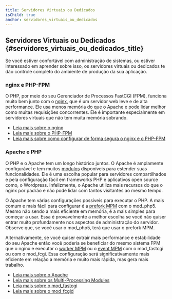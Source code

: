 ```yaml
---
title: Servidores Virtuais ou Dedicados
isChild: true
anchor: servidores_virtuais_ou_dedicados
---
```


## Servidores Virtuais ou Dedicados {#servidores_virtuais_ou_dedicados_title}

Se você estiver confortável com administração de sistemas, ou estiver interessado em aprender sobre isso, os
servidores virtuais ou dedicados te dão controle completo do ambiente de produção da sua aplicação.

### nginx e PHP-FPM

O PHP, por meio do seu Gerenciador de Processos FastCGI (FPM), funciona muito bem junto com o [nginx](http://nginx.or),
que é um servidor web leve e de alta performance. Ele usa menos memória do que o Apache e pode lidar melhor como
muitas requisições concorrentes. Ele é importante especialmente em servidores virtuais que não tem muita memória
sobrando.

* [Leia mais sobre o nginx](http://nginx.org)
* [Leia mais sobre o PHP-FPM](http://php.net/manual/en/install.fpm.php)
* [Leia mais sobre como configurar de forma segura o nginx e o PHP-FPM](https://nealpoole.com/blog/2011/04/setting-up-php-fastcgi-and-nginx-dont-trust-the-tutorials-check-your-configuration/)

### Apache e PHP

O PHP e o Apache tem um longo histórico juntos. O Apache é amplamente configurável e tem muitos
[módulos](http://httpd.apache.org/docs/2.4/mod/) disponíveis para estender suas funcionalidades. Ele é uma escolha
popular para servidores compartilhados e pela configuração fácil em frameworks PHP e aplicativos open source como, o
Wordpress. Infelizmente, o Apache utiliza mais recursos do que o nginx por padrão e não pode lidar com tantos
visitantes ao mesmo tempo.

O Apache tem várias configurações possíveis para executar o PHP. A mais comum e mais fácil para configurar é a
[prefork MPM](http://httpd.apache.org/docs/2.4/mod/prefork.html) com o mod_php5. Mesmo não sendo a mais eficiente em
memória, é a mais simples para começar a usar. Essa é provavelmente a melhor escolha se você não quiser entrar muito
profundamente nos aspectos de administração do servidor. Observe que, se você usar o mod_php5, terá que usar o prefork 
MPM.

Alternativamente, se você quiser extrair mais performance e estabilidade do seu Apache então você poderia se
beneficiar do mesmo sistema FPM que o nginx e executar o [worker MPM](http://httpd.apache.org/docs/2.4/mod/worker.htm)
ou o [event MPM](http://httpd.apache.org/docs/2.4/mod/event.html) com o mod_fastcgi ou com o mod_fcgi. Essa
configuração será significativamente mais eficiente em relação a memória e muito mais rápida, mas gera mais trabalho.

* [Leia mais sobre o Apache](http://httpd.apache.org/)
* [Leia mais sobre os Multi-Processing Modules](http://httpd.apache.org/docs/2.4/mod/mpm_common.html)
* [Leia mais sobre o mod_fastcgi](http://www.fastcgi.com/mod_fastcgi/docs/mod_fastcgi.html)
* [Leia mais sobre o mod_fcgid](http://httpd.apache.org/mod_fcgid/)